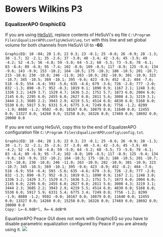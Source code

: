 # Bowers Wilkins P3
### EqualizerAPO GraphicEQ
If you are using [HeSuVi](https://sourceforge.net/projects/hesuvi/), replace contents of HeSuVi's eq file `C:\Program Files\EqualizerAPO\config\HeSuVi\eq.txt` with this line and set global volume for both channels from HeSuVi UI to **-60**.
```
GraphicEQ: 10 -84; 20 1.0; 22 0.3; 23 -0.1; 25 -0.6; 26 -0.9; 28 -1.3; 30 -1.7; 32 -2.1; 35 -2.6; 37 -3.0; 40 -3.4; 42 -3.6; 45 -3.9; 49 -4.2; 52 -4.5; 56 -4.8; 59 -5.0; 64 -5.2; 68 -5.5; 73 -5.8; 78 -6.1; 83 -6.4; 89 -6.9; 95 -7.4; 102 -8.0; 109 -8.5; 117 -8.9; 125 -9.4; 134 -9.6; 143 -9.9; 153 -10.2; 164 -10.5; 175 -10.3; 188 -10.5; 201 -10.7; 215 -10.8; 230 -10.8; 246 -11.0; 263 -10.9; 282 -10.9; 301 -10.9; 323 -10.7; 345 -10.5; 369 -10.1; 395 -9.6; 423 -8.9; 452 -8.2; 484 -7.6; 518 -6.9; 554 -6.4; 593 -5.6; 635 -4.6; 679 -3.6; 726 -2.8; 777 -2.0; 832 -1.3; 890 -0.7; 952 -0.3; 1019 0.1; 1090 0.9; 1167 2.1; 1248 3.0; 1336 3.2; 1429 3.7; 1529 4.7; 1636 5.2; 1751 5.7; 1873 6.0; 2004 6.0; 2145 6.0; 2295 6.0; 2455 6.0; 2627 6.0; 2811 5.6; 3008 4.3; 3219 3.1; 3444 2.3; 3685 2.2; 3943 2.9; 4219 5.5; 4514 6.0; 4830 6.0; 5168 6.0; 5530 6.0; 5917 5.9; 6331 5.4; 6775 3.4; 7249 0.8; 7756 -1.2; 8299 -1.9; 8880 -1.2; 9502 -0.0; 10167 0.0; 10879 0.0; 11640 0.0; 12455 0.0; 13327 0.0; 14260 0.0; 15258 0.0; 16326 0.0; 17469 0.0; 18692 0.0; 20000 0.0
```
If you are not using HeSuVi, copy this to the end of EqualizerAPO configuration file `C:\Program Files\EqualizerAPO\config\config.txt`.
```
GraphicEQ: 10 -84; 20 1.0; 22 0.3; 23 -0.1; 25 -0.6; 26 -0.9; 28 -1.3; 30 -1.7; 32 -2.1; 35 -2.6; 37 -3.0; 40 -3.4; 42 -3.6; 45 -3.9; 49 -4.2; 52 -4.5; 56 -4.8; 59 -5.0; 64 -5.2; 68 -5.5; 73 -5.8; 78 -6.1; 83 -6.4; 89 -6.9; 95 -7.4; 102 -8.0; 109 -8.5; 117 -8.9; 125 -9.4; 134 -9.6; 143 -9.9; 153 -10.2; 164 -10.5; 175 -10.3; 188 -10.5; 201 -10.7; 215 -10.8; 230 -10.8; 246 -11.0; 263 -10.9; 282 -10.9; 301 -10.9; 323 -10.7; 345 -10.5; 369 -10.1; 395 -9.6; 423 -8.9; 452 -8.2; 484 -7.6; 518 -6.9; 554 -6.4; 593 -5.6; 635 -4.6; 679 -3.6; 726 -2.8; 777 -2.0; 832 -1.3; 890 -0.7; 952 -0.3; 1019 0.1; 1090 0.9; 1167 2.1; 1248 3.0; 1336 3.2; 1429 3.7; 1529 4.7; 1636 5.2; 1751 5.7; 1873 6.0; 2004 6.0; 2145 6.0; 2295 6.0; 2455 6.0; 2627 6.0; 2811 5.6; 3008 4.3; 3219 3.1; 3444 2.3; 3685 2.2; 3943 2.9; 4219 5.5; 4514 6.0; 4830 6.0; 5168 6.0; 5530 6.0; 5917 5.9; 6331 5.4; 6775 3.4; 7249 0.8; 7756 -1.2; 8299 -1.9; 8880 -1.2; 9502 -0.0; 10167 0.0; 10879 0.0; 11640 0.0; 12455 0.0; 13327 0.0; 14260 0.0; 15258 0.0; 16326 0.0; 17469 0.0; 18692 0.0; 20000 0.0
Copy: L=-6.0dB*l, R=-6.0dB*R
```
EqualizerAPO Peace GUI does not work with GraphicEQ so you have to disable parametric equalization configured by Peace if you are already using it.
![](https://raw.githubusercontent.com/jaakkopasanen/AutoEq/master/results/Headphone.com/innerfidelity/onear/Bowers%20Wilkins%20P3/Bowers%20Wilkins%20P3.png)

